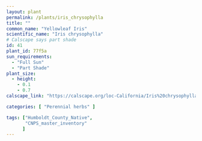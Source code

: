 ```yaml
---
layout: plant                                                              
permalink: /plants/iris_chrysophylla
title: ""
common_name: "Yellowleaf Iris"
scientific_name: "Iris chrysophylla"
# Calscape says part shade
id: 41
plant_id: 77f5a
sun_requirements:
  - "Full Sun"
  - "Part Shade"
plant_size:
  - height: 
    - 0.1
    - 0.7
calscape_link: "https://calscape.org/loc-California/Iris%20chrysophylla(%20)"

categories: [ "Perennial herbs" ]

tags: ["Humboldt_County_Native",
       "CNPS_master_inventory"
      ]
---
```




